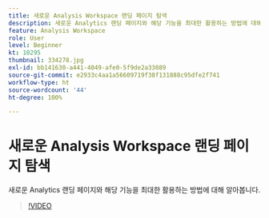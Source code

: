 ```yaml
---
title: 새로운 Analysis Workspace 랜딩 페이지 탐색
description: 새로운 Analytics 랜딩 페이지와 해당 기능을 최대한 활용하는 방법에 대해 알아봅니다.
feature: Analysis Workspace
role: User
level: Beginner
kt: 10295
thumbnail: 334278.jpg
exl-id: bb141630-a441-4049-afe0-5f9de2a33089
source-git-commit: e2933c4aa1a56609719f38f131888c95dfe2f741
workflow-type: ht
source-wordcount: '44'
ht-degree: 100%

---
```


# 새로운 Analysis Workspace 랜딩 페이지 탐색

새로운 Analytics 랜딩 페이지와 해당 기능을 최대한 활용하는 방법에 대해 알아봅니다.

>[!VIDEO](https://video.tv.adobe.com/v/334278/?quality=12&learn=on)
